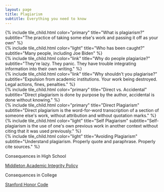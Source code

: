 ```yaml
---
layout: page
title: Plagiarism
subtitle: Everything you need to know
---
```

<div class="tile is-ancestor">
  
  <div class="tile is-parent is-4">
    {% include tile_child.html color="primary" title="What is plagiarism?" 
    subtitle="The practice of taking some else's work and passing it off as your own" %}
  </div>
  
  <div class="tile is-parent is-4">
    {% include tile_child.html color="light" title="Who has been caught?" 
    subtitle="Many people, including Joe Biden" %}
  </div>
  
  <div class="tile is-parent is-4">
    {% include tile_child.html color="link" title="Why do people plagiarize?" 
    subtitle="They're lazy. They panic. They have trouble integrating information into their own writing." %}
  </div>
  
</div>

<div class="tile is-ancestor">
  
  <div class="tile is-vertical is-4">
    <div class="tile is-parent">
      {% include tile_child.html color="link" title="Why shouldn't you plagiarise?"
      subtitle="Expulsion from academic institutions. Your work being destroyed. Legal actions, fines, penalties." %}
    </div>
    <div class="tile is-parent">
      {% include tile_child.html color="primary" title="Direct vs. Accidental"
      subtitle="Direct plagiarism is done by purpose by the author, accidental is done without knowing." %}
    </div>
  </div>
  <div class="tile is-vertical is-8">
    <div class="tile is-parent">
      {% include tile_child.html color="primary" title="Direct Plagiarism"
      subtitle="Direct plagiarism is the word-for-word transcription of a section of someone else's work, without attribution and without quotation marks." %}
    </div>
    <div class="tile is-parent">
      {% include tile_child.html color="light" title="Self Plagiarism"
      subtitle="Self-plagiarism is the use of one's own previous work in another context without citing that it was used previously." %}
    </div>
  </div>
  
</div>

<div class="tile is-ancestor">
  
  <div class="tile is-parent is-4">
    {% include tile_child.html color="light" title="Avoiding Plagiarism"
    subtitle="Understand plagiarism. Properly quote and paraphrase. Properly cite sources." %}
  </div>
  
  <div class="tile is-parent is-4">
    <div class="tile is-child notification is-link">
      <p class="title">
        Consequences in High School
      </p>
      <p class="subtitle">
        <a href="https://mcpasd.k12.wi.us/mhs/node/947/information/academic-integrity-policy">Middleton Academic Integrity Policy</a>
      </p>
    </div>
  </div>
  
  <div class="tile is-parent">
    <div class="tile is-child notification is-primary">
      <p class="title">
        Consequences in College
      </p>
      <p class="subtitle">
        <a href="https://communitystandards.stanford.edu/policies-and-guidance/honor-code">Stanford Honor Code</a>
      </p>
    </div>
  </div>
</div>
  
</div>
